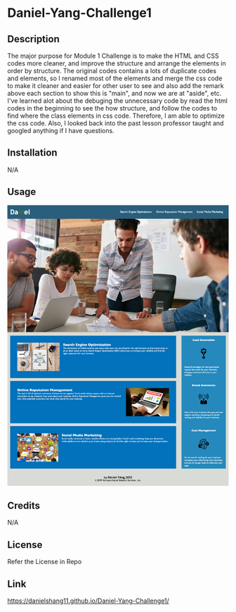 # Daniel-Yang-Challenge1

## Description

The major purpose for Module 1 Challenge is to make the HTML and CSS codes more cleaner, and improve the structure and arrange the elements in order by structure.
The original codes contains a lots of duplicate codes and elements, so I renamed most of the elements and merge the css code to make it cleaner and easier for other user to see and also add the remark above each section to show this is "main", and now we are at "aside", etc.
I've learned alot about the debuging the unnecessary code by read the html codes in the beginning to see the how structure, and follow the codes to find where the class elements in css code. Therefore, I am able to optimize the css code. Also, I looked back into the past lesson professor taught and googled anything if I have questions.

## Installation

N/A

## Usage

![alt text](./Develop/assets/images/Daniel.png)

## Credits

N/A

## License

Refer the License in Repo

## Link

https://danielshang11.github.io/Daniel-Yang-Challenge1/

